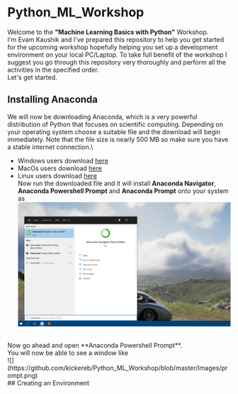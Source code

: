 # Python_ML_Workshop
Welcome to the **"Machine Learning Basics with Python"** Workshop.\
I'm Evam Kaushik and I've prepared this repository to help you get started for the upcoming workshop hopefully helping you set up a development environment on your local PC/Laptop. To take full benefit of the workshop I suggest you go through this repository very thoroughly and perform all the activities in the specified order.\
Let's get started.

## Installing Anaconda
We will now be downloading Anaconda, which is a very powerful distribution of Python that focuses on scientific computing. Depending on your operating system choose a suitable file and the download will begin immediately. Note that the file size is nearly 500 MB so make sure you have a stable internet connection.\
* Windows users download [here](https://repo.anaconda.com/archive/Anaconda3-2020.02-Windows-x86_64.exe)
* MacOs users download [here](https://repo.anaconda.com/archive/Anaconda3-2020.02-MacOSX-x86_64.pkg)
* Linux users download [here](https://repo.anaconda.com/archive/Anaconda3-2020.02-Linux-x86_64.sh) <br>
Now run the downloaded file and it will install **Anaconda Navigator**, **Anaconda Powershell Prompt** and **Anaconda Prompt** onto your system as\
![](https://github.com/kickereb/Python_ML_Workshop/blob/master/Images/Statrt_menu.png)
<br>
Now go ahead and open **Anaconda Powershell Prompt**. <br>
You will now be able to see a window like <br>
![](https://github.com/kickereb/Python_ML_Workshop/blob/master/Images/prompt.png)
<br>
## Creating an Environment

